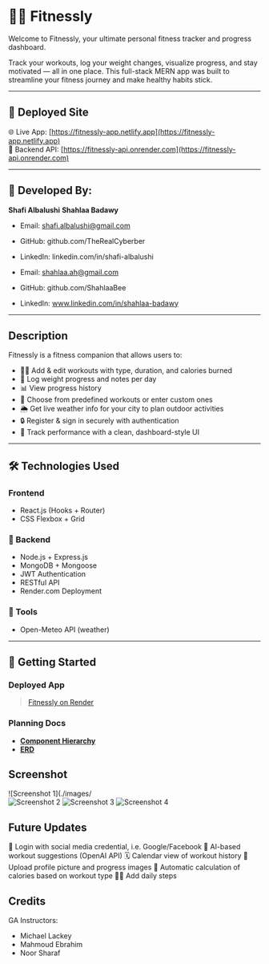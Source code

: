 # 🏋️‍♂️ Fitnessly

Welcome to Fitnessly, your ultimate personal fitness tracker and progress dashboard.

Track your workouts, log your weight changes, visualize progress, and stay motivated — all in one place. This full-stack MERN app was built to streamline your fitness journey and make healthy habits stick.

---

## 🔗 Deployed Site

🌐 Live App: [https://fitnessly-app.netlify.app](https://fitnessly-app.netlify.app)  
🚀 Backend API: [https://fitnessly-api.onrender.com](https://fitnessly-api.onrender.com)


---

## 👤 Developed By:

**Shafi Albalushi**
**Shahlaa Badawy**

- Email: shafi.albalushi@gmail.com
- GitHub: github.com/TheRealCyberber
- LinkedIn: linkedin.com/in/shafi-albalushi

- Email: shahlaa.ah@gmail.com
- GitHub: github.com/ShahlaaBee
- LinkedIn: www.linkedin.com/in/shahlaa-badawy

---

## Description

Fitnessly is a fitness companion that allows users to:

- 🏃‍♂️ Add & edit workouts with type, duration, and calories burned
- 📅 Log weight progress and notes per day
- 📊 View progress history 
- 🧠 Choose from predefined workouts or enter custom ones
- 🌦️ Get live weather info for your city to plan outdoor activities
- 🔒 Register & sign in securely with authentication
- 🎯 Track performance with a clean, dashboard-style UI

---

## 🛠 Technologies Used

### Frontend

- React.js (Hooks + Router)
- CSS Flexbox + Grid


### 🔧 Backend

- Node.js + Express.js
- MongoDB + Mongoose
- JWT Authentication
- RESTful API
- Render.com Deployment

### 🧰 Tools

- Open-Meteo API (weather)

---

## 🚀 Getting Started

### Deployed App  
> [Fitnessly on Render](url)

### Planning Docs  
- [**Component Hierarchy**](url)  
- [**ERD**](url)

## Screenshot

![Screenshot 1](./images/  
![Screenshot 2](./images/)
![Screenshot 3](./images/)
![Screenshot 4](./images/)

## Future Updates

🤝 Login with social media credential, i.e. Google/Facebook
🧠 AI-based workout suggestions (OpenAI API)
🗓 Calendar view of workout history
📸 Upload profile picture and progress images
🧠 Automatic calculation of calories based on workout type
🏃‍♂️ Add daily steps

## Credits

GA Instructors:
- Michael Lackey
- Mahmoud Ebrahim
- Noor Sharaf

